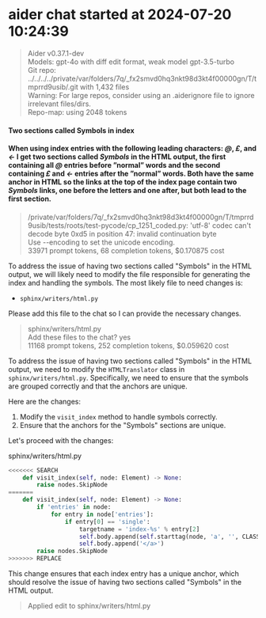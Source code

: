 
# aider chat started at 2024-07-20 10:24:39

> Aider v0.37.1-dev  
> Models: gpt-4o with diff edit format, weak model gpt-3.5-turbo  
> Git repo: ../../../../private/var/folders/7q/_fx2smvd0hq3nkt98d3kt4f00000gn/T/tmprrd9usib/.git with 1,432 files  
> Warning: For large repos, consider using an .aiderignore file to ignore irrelevant files/dirs.  
> Repo-map: using 2048 tokens  

#### Two sections called Symbols in index  
#### When using index entries with the following leading characters: _@_, _£_, and _←_ I get two sections called _Symbols_ in the HTML output, the first containing all _@_ entries before ”normal” words and the second containing _£_ and _←_ entries after the ”normal” words.  Both have the same anchor in HTML so the links at the top of the index page contain two _Symbols_ links, one before the letters and one after, but both lead to the first section.  
####  
> /private/var/folders/7q/_fx2smvd0hq3nkt98d3kt4f00000gn/T/tmprrd9usib/tests/roots/test-pycode/cp_1251_coded.py: 'utf-8' codec can't decode byte 0xd5 in position 47: invalid continuation byte  
> Use --encoding to set the unicode encoding.  
> 33971 prompt tokens, 68 completion tokens, $0.170875 cost  

To address the issue of having two sections called "Symbols" in the HTML output, we will likely need to modify the file responsible for generating the index and handling the symbols. The most likely file to need changes is:

- `sphinx/writers/html.py`

Please add this file to the chat so I can provide the necessary changes.

> sphinx/writers/html.py  
> Add these files to the chat? yes  
> 11168 prompt tokens, 252 completion tokens, $0.059620 cost  

To address the issue of having two sections called "Symbols" in the HTML output, we need to modify the `HTMLTranslator` class in `sphinx/writers/html.py`. Specifically, we need to ensure that the symbols are grouped correctly and that the anchors are unique.

Here are the changes:

1. Modify the `visit_index` method to handle symbols correctly.
2. Ensure that the anchors for the "Symbols" sections are unique.

Let's proceed with the changes:

sphinx/writers/html.py
```python
<<<<<<< SEARCH
    def visit_index(self, node: Element) -> None:
        raise nodes.SkipNode
=======
    def visit_index(self, node: Element) -> None:
        if 'entries' in node:
            for entry in node['entries']:
                if entry[0] == 'single':
                    targetname = 'index-%s' % entry[2]
                    self.body.append(self.starttag(node, 'a', '', CLASS='index', name=targetname))
                    self.body.append('</a>')
        raise nodes.SkipNode
>>>>>>> REPLACE
```

This change ensures that each index entry has a unique anchor, which should resolve the issue of having two sections called "Symbols" in the HTML output.

> Applied edit to sphinx/writers/html.py  

